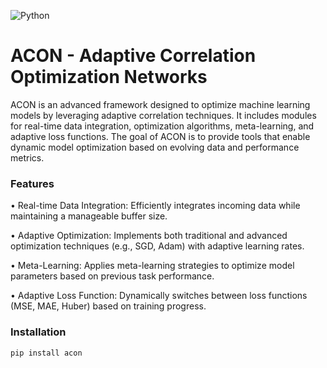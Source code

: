 ![Python](https://img.shields.io/badge/Python-3.10-blue?logo=python&logoColor=white)



# ACON - Adaptive Correlation Optimization Networks

ACON is an advanced framework designed to optimize machine learning models by leveraging adaptive correlation techniques. It includes modules for real-time data integration, optimization algorithms, meta-learning, and adaptive loss functions. The goal of ACON is to provide tools that enable dynamic model optimization based on evolving data and performance metrics.

### Features

•	Real-time Data Integration: Efficiently integrates incoming data while maintaining a manageable buffer size.

•	Adaptive Optimization: Implements both traditional and advanced optimization techniques (e.g., SGD, Adam) with adaptive learning rates.

•	Meta-Learning: Applies meta-learning strategies to optimize model parameters based on previous task performance.

•	Adaptive Loss Function: Dynamically switches between loss functions (MSE, MAE, Huber) based on training progress.

### Installation

```bash
pip install acon
```
